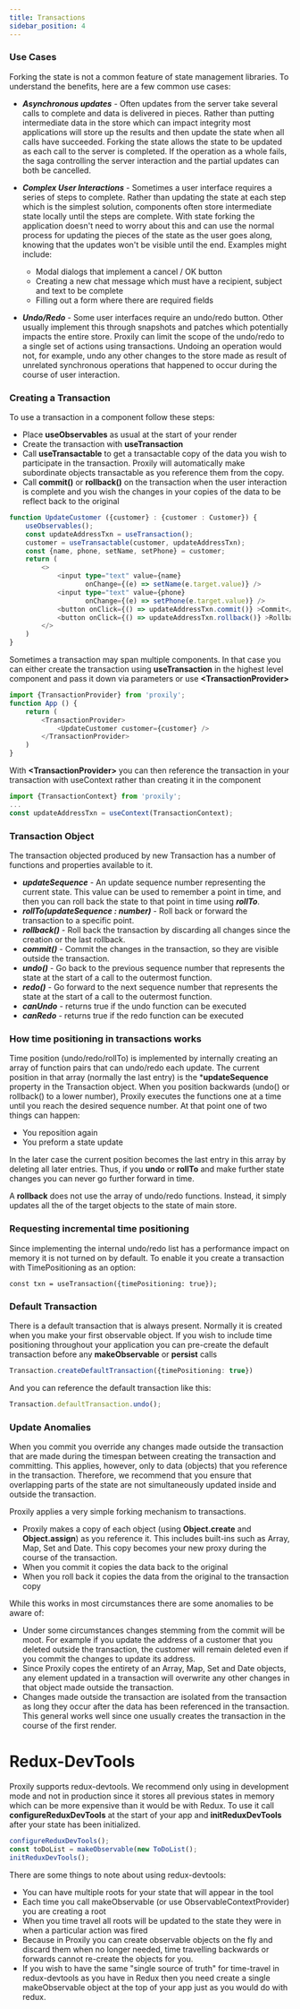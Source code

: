 ```yaml
---
title: Transactions
sidebar_position: 4
---
```

### Use Cases
Forking the state is not a common feature of state management libraries.  To understand the benefits, here are a few common use cases:

* ***Asynchronous updates*** - Often updates from the server take several calls to complete and data is delivered in pieces.  Rather than putting intermediate data in the store which can impact integrity most applications will store up the results and then update the state when all calls have succeeded. Forking the state allows the state to be updated as each call to the server is completed.  If the operation as a whole fails, the saga controlling the server interaction and the partial updates can both be cancelled.

* ***Complex User Interactions*** - Sometimes a user interface requires a series of steps to complete.  Rather than updating the state at each step which is the simplest solution, components often store intermediate state locally until the steps are complete. With state forking the application doesn't need to worry about this and can use the normal process for updating the pieces of the state as the user goes along, knowing that the updates won't be visible until the end. Examples might include:
    * Modal dialogs that implement a cancel / OK button
    * Creating a new chat message which must have a recipient, subject and text to be complete
    * Filling out a form where there are required fields

* ***Undo/Redo*** - Some user interfaces require an undo/redo button. Other usually implement this through snapshots and patches which potentially impacts the entire store. Proxily can limit the scope of the undo/redo to a single set of actions using transactions.  Undoing an operation would not, for example, undo any other changes to the store made as result of unrelated synchronous operations that happened to occur during the course of user interaction.
### Creating a Transaction

To use a transaction in a component follow these steps:
* Place **useObservables** as usual at the start of your render
* Create the transaction with **useTransaction**
* Call **useTransactable** to get a transactable copy of the data you wish to participate in the transaction. Proxily will automatically make subordinate objects transactable as you reference them from the copy.
* Call **commit()** or **rollback()** on the transaction when the user interaction is complete and you wish the changes in your copies of the data to be reflect back to the original
```typescript jsx
function UpdateCustomer ({customer} : {customer : Customer}) {
    useObservables();
    const updateAddressTxn = useTransaction();
    customer = useTransactable(customer, updateAddressTxn);
    const {name, phone, setName, setPhone} = customer;
    return (
        <>
            <input type="text" value={name} 
                   onChange={(e) => setName(e.target.value)} />
            <input type="text" value={phone} 
                   onChange={(e) => setPhone(e.target.value)} />
            <button onClick={() => updateAddressTxn.commit()} >Commit</button>
            <button onClick={() => updateAddressTxn.rollback()} >Rollback</button>
        </>
    )
}

```
Sometimes a transaction may span multiple components.  In that case you can either create the transaction using **useTransaction** in the highest level component and pass it down via parameters or use **\<TransactionProvider\>**
```typescript jsx
import {TransactionProvider} from 'proxily';
function App () {
    return (
        <TransactionProvider>
            <UpdateCustomer customer={customer} />
        </TransactionProvider>
    )
}
```
With **\<TransactionProvider\>** you can then reference the transaction in your transaction with useContext rather than creating it in the component
```typescript
import {TransactionContext} from 'proxily';
...
const updateAddressTxn = useContext(TransactionContext);
```

### Transaction Object

The transaction objected produced by new Transaction has a number of functions and properties available to it.
* ***updateSequence*** - An update sequence number representing the current state.  This value can be used to remember a point in time, and then you can roll back the state to that point in time using ***rollTo***.
* ***rollTo(updateSequence : number)*** - Roll back or forward the transaction to a specific point.
* ***rollback()*** - Roll back the transaction by discarding all changes since the creation or the last rollback.
* ***commit()*** - Commit the changes in the transaction, so they are visible outside the transaction.
* ***undo()*** - Go back to the previous sequence number that represents the state at the start of a call to the outermost function.
* ***redo()*** - Go forward to the next sequence number that represents the state at the start of a call to the outermost function.
* ***canUndo*** - returns true if the undo function can be executed
* ***canRedo*** - returns true if the redo function can be executed

### How time positioning in transactions works ###

Time position (undo/redo/rollTo) is implemented by internally creating an array of function pairs that can undo/redo each update.  The current position in that array (normally the last entry) is the ***updateSequence** property in the Transaction object.  When you position backwards (undo() or rollback() to a lower number), Proxily executes the functions one at a time until you reach the desired sequence number.  At that point one of two things can happen:
* You reposition again
* You preform a state update

In the later case the current position becomes the last entry in this array by deleting all later entries.  Thus, if you **undo** or **rollTo** and make further state changes you can never go further forward in time.

A **rollback** does not use the array of undo/redo functions.  Instead, it simply updates all the of the target objects to the state of main store.

### Requesting incremental time positioning

Since implementing the internal undo/redo list has a performance impact on memory it is not turned on by default.  To enable it you create a transaction with TimePositioning as an option:
```
const txn = useTransaction({timePositioning: true});
```
### Default Transaction
There is a default transaction that is always present.  Normally it is created when you make your first observable object.  If you wish to include time positioning throughout your application you can pre-create the default transaction before any **makeObservable** or **persist** calls
```typescript
Transaction.createDefaultTransaction({timePositioning: true})
```
And you can reference the default transaction like this:
```typescript
Transaction.defaultTransaction.undo();
```
### Update Anomalies ###

When you commit you override any changes made outside the transaction that are made during the timespan between creating the transaction and committing.  This applies, however, only to data (objects) that you reference in the transaction.  Therefore, we recommend that you ensure that overlapping parts of the state are not simultaneously updated inside and outside the transaction.

Proxily applies a very simple forking mechanism to transactions.
* Proxily makes a copy of each object (using **Object.create** and **Object.assign**) as you reference it.  This includes built-ins such as Array, Map, Set and Date.  This copy becomes your new proxy during the course of the transaction.
* When you commit it copies the data back to the original
* When you roll back it copies the data from the original to the transaction copy

While this works in most circumstances there are some anomalies to be aware of:
* Under some circumstances changes stemming from the commit will be moot.  For example if you update the address of a customer that you deleted outside the transaction, the customer will remain deleted even if you commit the changes to update its address.
* Since Proxily copes the entirety of an Array, Map, Set and Date objects, any element updated in a transaction will overwrite any other changes in that object made outside the transaction.
* Changes made outside the transaction are isolated from the transaction as long they occur after the data has been referenced in the transaction.  This general works well since one usually creates the transaction in the course of the first render.
# Redux-DevTools

Proxily supports redux-devtools. We recommend only using in development mode and not in production since it stores all previous states in memory which can be more expensive than it would be with Redux.  To use it call **configureReduxDevTools** at the start of your app and **initReduxDevTools** after your state has been initialized.
```javascript
configureReduxDevTools();
const toDoList = makeObservable(new ToDoList();
initReduxDevTools();
```
There are some things to note about using redux-devtools:
* You can have multiple roots for your state that will appear in the tool
* Each time you call makeObservable (or use ObservableContextProvider) you are creating a root
* When you time travel all roots will be updated to the state they were in when a particular action was fired
* Because in Proxily you can create observable objects on the fly and discard them when no longer needed, time travelling backwards or forwards cannot re-create the objects for you.
* If you wish to have the same "single source of truth" for time-travel in redux-devtools as you have in Redux then you need create a single makeObservable object at the top of your app just as you would do with redux.
